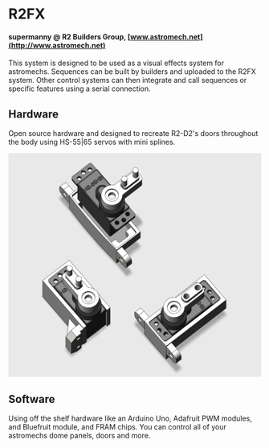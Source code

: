 # R2FX 
####  supermanny @ R2 Builders Group, [www.astromech.net](http://www.astromech.net)
This system is designed to be used as a visual effects system for astromechs.  Sequences can be built by builders and uploaded to the R2FX system.  Other control systems can then integrate and call sequences or specific features using a serial connection.

## Hardware 
Open source hardware and designed to recreate R2-D2's doors throughout the body using HS-55|65 servos with mini splines.

![](Media/body_servo_system.png)

## Software
Using off the shelf hardware like an Arduino Uno, Adafruit PWM modules, and Bluefruit module, and FRAM chips.  You can control all of your astromechs dome panels, doors and more.  

